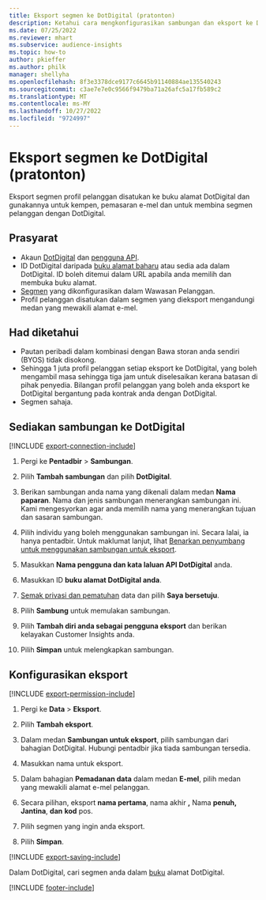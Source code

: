 ```yaml
---
title: Eksport segmen ke DotDigital (pratonton)
description: Ketahui cara mengkonfigurasikan sambungan dan eksport ke DotDigital.
ms.date: 07/25/2022
ms.reviewer: mhart
ms.subservice: audience-insights
ms.topic: how-to
author: pkieffer
ms.author: philk
manager: shellyha
ms.openlocfilehash: 8f3e3378dce9177c6645b91140884ae135540243
ms.sourcegitcommit: c3ae7e7e0c9566f9479ba71a26afc5a17fb589c2
ms.translationtype: MT
ms.contentlocale: ms-MY
ms.lasthandoff: 10/27/2022
ms.locfileid: "9724997"
---
```

# <a name="export-segments-to-dotdigital-preview"></a>Eksport segmen ke DotDigital (pratonton)

Eksport segmen profil pelanggan disatukan ke buku alamat DotDigital dan gunakannya untuk kempen, pemasaran e-mel dan untuk membina segmen pelanggan dengan DotDigital.

## <a name="prerequisites"></a>Prasyarat

- Akaun [DotDigital](https://dotdigital.com/) dan [pengguna API](https://support.dotdigital.com/hc/articles/115001718730-How-do-I-create-an-API-user).
- ID DotDigital daripada [buku alamat baharu](https://support.dotdigital.com/hc/articles/212211968-Creating-an-address-book) atau sedia ada dalam DotDigital. ID boleh ditemui dalam URL apabila anda memilih dan membuka buku alamat.
- [Segmen](segments.md) yang dikonfigurasikan dalam Wawasan Pelanggan.
- Profil pelanggan disatukan dalam segmen yang dieksport mengandungi medan yang mewakili alamat e-mel.

## <a name="known-limitations"></a>Had diketahui

- Pautan peribadi dalam kombinasi dengan Bawa storan anda sendiri (BYOS) tidak disokong.
- Sehingga 1 juta profil pelanggan setiap eksport ke DotDigital, yang boleh mengambil masa sehingga tiga jam untuk diselesaikan kerana batasan di pihak penyedia. Bilangan profil pelanggan yang boleh anda eksport ke DotDigital bergantung pada kontrak anda dengan DotDigital.
- Segmen sahaja.

## <a name="set-up-connection-to-dotdigital"></a>Sediakan sambungan ke DotDigital

[!INCLUDE [export-connection-include](includes/export-connection-admn.md)]

1. Pergi ke **Pentadbir** > **Sambungan**.

1. Pilih **Tambah sambungan** dan pilih **DotDigital**.

1. Berikan sambungan anda nama yang dikenali dalam medan **Nama paparan**. Nama dan jenis sambungan menerangkan sambungan ini. Kami mengesyorkan agar anda memilih nama yang menerangkan tujuan dan sasaran sambungan.

1. Pilih individu yang boleh menggunakan sambungan ini. Secara lalai, ia hanya pentadbir. Untuk maklumat lanjut, lihat [Benarkan penyumbang untuk menggunakan sambungan untuk eksport](connections.md#allow-contributors-to-use-a-connection-for-exports).

1. Masukkan **Nama pengguna dan kata laluan API DotDigital** anda.

1. Masukkan ID **buku alamat DotDigital anda**.

1. [Semak privasi dan pematuhan](connections.md#data-privacy-and-compliance) data dan pilih **Saya bersetuju**.

1. Pilih **Sambung** untuk memulakan sambungan.

1. Pilih **Tambah diri anda sebagai pengguna eksport** dan berikan kelayakan Customer Insights anda.

1. Pilih **Simpan** untuk melengkapkan sambungan.

## <a name="configure-an-export"></a>Konfigurasikan eksport

[!INCLUDE [export-permission-include](includes/export-permission.md)]

1. Pergi ke **Data** > **Eksport**.

1. Pilih **Tambah eksport**.

1. Dalam medan **Sambungan untuk eksport**, pilih sambungan dari bahagian DotDigital. Hubungi pentadbir jika tiada sambungan tersedia.

1. Masukkan nama untuk eksport.

1. Dalam bahagian **Pemadanan data** dalam medan **E-mel**, pilih medan yang mewakili alamat e-mel pelanggan.

1. Secara pilihan, eksport **nama pertama**, nama akhir **,** Nama **penuh, Jantina**, **dan** **kod** pos.

1. Pilih segmen yang ingin anda eksport.

1. Pilih **Simpan**.

[!INCLUDE [export-saving-include](includes/export-saving.md)]

Dalam DotDigital, cari segmen anda dalam [buku](https://support.dotdigital.com/hc/articles/212211968-Creating-an-address-book) alamat DotDigital.

[!INCLUDE [footer-include](includes/footer-banner.md)]
